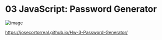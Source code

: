 # 03 JavaScript: Password Generator

![image](https://user-images.githubusercontent.com/121327572/220008013-95167f1e-a4ff-4ca1-89b6-adf074aae65d.png)

https://josecortorreal.github.io/Hw-3-Password-Generator/









